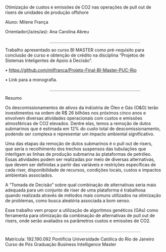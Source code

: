 Otimização de custos e emissões de CO2 nas operações de pull out de risers de unidades de produção offshore

Aluno: Milene França

Orientador(/a/es/as): Ana Carolina Abreu

                        _________________________________________


Trabalho apresentado ao curso BI MASTER como pré-requisito para conclusão de curso e obtenção de crédito na disciplina “Projetos de Sistemas Inteligentes de Apoio à Decisão”.

• https://github.com/milfranca/Projeto-Final-BI-Master-PUC-Rio

• Link para a monografia.

                        _________________________________________


Resumo

Os descomissionamentos de ativos da indústria de Óleo e Gás (O&G) terão investimentos na ordem de R$ 26 bilhões nos próximos cinco anos e envolvem diversas atividades operacionais com custos e emissões atmosféricas de CO2 elevados. Dentre elas, temos a remoção de dutos submarinos que é estimada em 12% do custo total de descomissionamento, podendo ser complexa e representar um impacto ambiental significativo.

Uma das etapas da remoção de dutos submarinos é o pull out de risers, que seria o recolhimento dos trechos suspensos das tubulações que interligam as linhas de produção submarina às plataformas de petróleo. Essas atividades podem ser realizadas por meio de diversas alternativas, que devem ser definidas a partir das variáveis e restrições específicas de cada riser, disponibilidade de recursos, condições locais, custos e impactos ambientais associados.

A “Tomada de Decisão” sobre qual combinação de alternativas seria mais adequada para um conjunto de riser de uma plataforma é trabalhosa quando realizada através de métodos mais comuns utilizados na otimização de problemas, como busca aleatória associada a bom senso.

Esse trabalho vem propor a utilização de algoritmos genéticos (GAs) como ferramenta para otimização da combinação de alternativas de pull out de risers, onde serão avaliados os parâmetros custos e emissões de CO2.

                        _________________________________________


Matrícula: 192.190.092
Pontifícia Universidade Católica do Rio de Janeiro
Curso de Pós Graduação Business Intelligence Master

